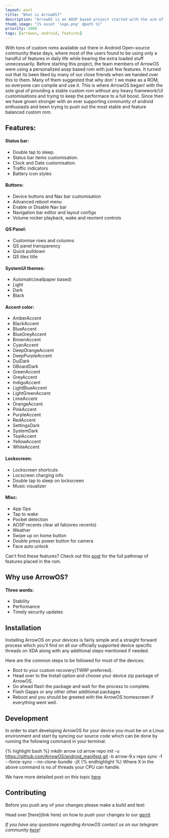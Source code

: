```yaml
---
layout: post
title: "What is ArrowOS?"
description: "ArrowOS is an AOSP based project started with the aim of keeping things simple, clean and neat. We added just the right and mostly used stuff that will be actually USEFUL at the end of the day, aiming to deliver smooth performance with better battery life"
thumb_image: "{% asset 'logo.png' @path %}"
priority: 1000
tags: [arrowos, android, features]
---
```


With tons of custom roms available out there in Android Open-source community these days, where most of the users found to be using only a handful of features in daily life while bearing the extra loaded stuff unnecessarily. Before starting this project, the team members of ArrowOS were using a personalized aosp based rom with just few features. It turned out that its been liked by many of our close friends when we handed over this to them. Many of them suggested that why don' t we make as a ROM, so everyone can compile and use it. This is where ArrowOS began! with the sole goal of providing a stable custom rom without any heavy framework/UI customisations and trying to keep the performace to a full boost. Since then we have grown stronger with an ever supporting community of android enthusiasts and been trying to push out the most stable and feature balanced custom rom.

## Features:
#### Status bar:
  - Double tap to sleep.
  - Status bar items customisation.
  - Clock and Date customisation.
  - Traffic indicators
  - Battery icon styles

#### Buttons:
  - Device buttons and Nav bar customisation
  - Advanced reboot menu
  - Enable or Disable Nav bar
  - Navigation bar editor and layout configs
  - Volume rocker playback, wake and reorient controls

#### QS Panel:
  - Customise rows and columns
  - QS panel transparency
  - Quick pulldown
  - QS tiles title

#### SystemUI themes:
  - Automatic(wallpaper based)
  - Light
  - Dark
  - Black

#### Accent color:
  - AmberAccent
  - BlackAccent 
  - BlueAccent 
  - BlueGreyAccent 
  - BrownAccent 
  - CyanAccent 
  - DeepOrangeAccent 
  - DeepPurpleAccent 
  - DuiDark 
  - GBoardDark 
  - GreenAccent 
  - GreyAccent 
  - IndigoAccent 
  - LightBlueAccent 
  - LightGreenAccent
  - LimeAccent 
  - OrangeAccent 
  - PinkAccent 
  - PurpleAccent 
  - RedAccent 
  - SettingsDark 
  - SystemDark 
  - TealAccent 
  - YellowAccent 
  - WhiteAccent

#### Lockscreen:
  - Lockscreen shortcuts
  - Locscreen charging info
  - Double tap to sleep on lockscreen
  - Music visualizer

#### Misc:
  - App Ops
  - Tap to wake
  - Pocket detection
  - AOSP recents clear all fab(oreo recents)
  - Weather
  - Swipe up on home button
  - Double press power button for camera
  - Face auto unlock

Can't find these features? Check out this [post](https://blog.arrowos.net/posts/where-are-the-features) for the full pathmap of features placed in the rom.

## Why use ArrowOS?
#### Three words:
  - Stability 
  - Performance 
  - Timely security updates

## Installation

Installing ArrowOS on your devices is fairly simple and a straight forward process which you'll find on all our officially supported device specific threads on XDA along with any additional steps mentioned if needed.

Here are the common steps to be followed for most of the devices:

- Boot to your custom recovery(TWRP preferred).
- Head over to the Install option and choose your device zip package of ArrowOS.
- Go ahead flash the package and wait for the process to complete.
- Flash Gapps or any other other additional packages
- Reboot and you should be greeted with the ArrowOS homescreen if everything went well.

## Development

In order to start developing ArrowOS for your device you must be on a Linux environment and start by syncing our source code which can be done by running the following command in your terminal:

{% highlight bash %}
mkdir arrow
cd arrow
repo init -u https://github.com/ArrowOS/android_manifest.git -b arrow-9.x
repo sync  -f --force-sync --no-clone-bundle -jX
{% endhighlight %}
Where X in the above command is no.of threads your CPU can handle.

We have more detailed post on this topic [here](https://blog.arrowos.net/posts/compilation-guide)

## Contributing

Before you push any of your changes please make a build and test:

Head over [here](link here) on how to push your changes to our [gerrit](https://review.arrowos.net/)

_If you have any questions regarding ArrowOS contact us on our telegram community <a href="https://t.me/ArrowOS" title="telegram community" rel="noreferrer noopener" target="_blank">here</a>!_
